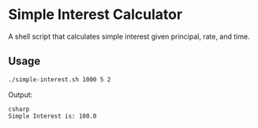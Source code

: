 # Simple Interest Calculator

A shell script that calculates simple interest given principal, rate, and time.

## Usage
```bash
./simple-interest.sh 1000 5 2
```
Output:
```
csharp
Simple Interest is: 100.0
```
